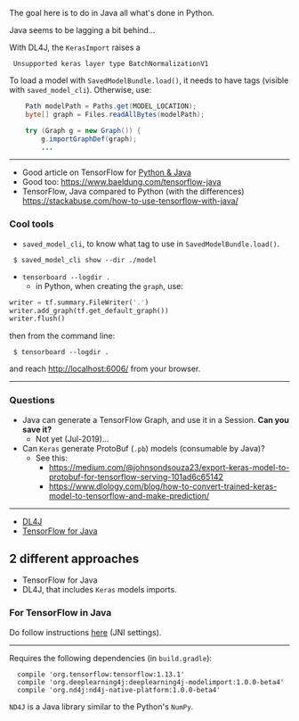 The goal here is to do in Java all what's done in Python.

Java seems to be lagging a bit behind...

With DL4J, the `KerasImport` raises a 
```
 Unsupported keras layer type BatchNormalizationV1
```

To load a model with `SavedModelBundle.load()`, it needs to have tags (visible with `saved_model_cli`).
Otherwise, use:
```java
    Path modelPath = Paths.get(MODEL_LOCATION);
    byte[] graph = Files.readAllBytes(modelPath);

    try (Graph g = new Graph()) {
        g.importGraphDef(graph);
        ...
``` 

---

- Good article on TensorFlow for [Python & Java](https://medium.com/@alexkn15/tensorflow-save-model-for-use-in-java-or-c-ab351a708ee4)
- Good too: <https://www.baeldung.com/tensorflow-java>
- TensorFlow, Java compared to Python (with the differences) <https://stackabuse.com/how-to-use-tensorflow-with-java/>

### Cool tools
- `saved_model_cli`, to know what tag to use in `SavedModelBundle.load()`.
```
 $ saved_model_cli show --dir ./model
```
- `tensorboard --logdir .`
    - in Python, when creating the `graph`, use:
```python
writer = tf.summary.FileWriter('.')
writer.add_graph(tf.get_default_graph())
writer.flush()
```
then from the command line:
```
 $ tensorboard --logdir .
```
and reach <http://localhost:6006/> from your browser.

---

### Questions

- Java can generate a TensorFlow Graph, and use it in a Session. **Can you save it?**
    - Not yet (Jul-2019)...
- Can `Keras` generate ProtoBuf (`.pb`) models (consumable by Java)?
    - See this: 
        - <https://medium.com/@johnsondsouza23/export-keras-model-to-protobuf-for-tensorflow-serving-101ad6c65142>
        - <https://www.dlology.com/blog/how-to-convert-trained-keras-model-to-tensorflow-and-make-prediction/>

---

- [DL4J](https://deeplearning4j.org/)
- [TensorFlow for Java](https://www.tensorflow.org/install/lang_java)


## 2 different approaches
- TensorFlow for Java
- DL4J, that includes `Keras` models imports.

### For TensorFlow in Java
Do follow instructions [here](https://www.tensorflow.org/install/lang_java#download) (JNI settings).

---

Requires the following dependencies (in `build.gradle`):
```
  compile 'org.tensorflow:tensorflow:1.13.1'
  compile 'org.deeplearning4j:deeplearning4j-modelimport:1.0.0-beta4'
  compile 'org.nd4j:nd4j-native-platform:1.0.0-beta4'
```

`ND4J` is a Java library similar to the Python's `NumPy`.


